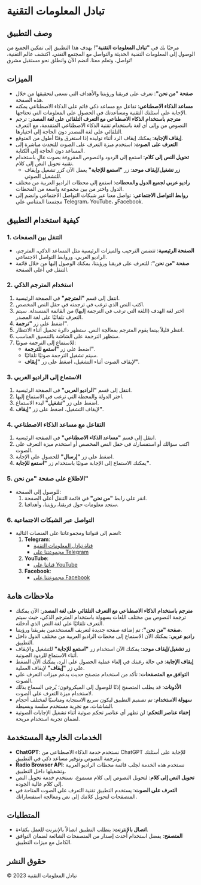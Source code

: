 # تبادل المعلومات التقنية

## وصف التطبيق

مرحبًا بك في **"تبادل المعلومات التقنية"**! يهدف هذا التطبيق إلى تمكين الجميع من الوصول إلى المعلومات التقنية الحديثة والتواصل مع المجتمع التقني. اكتشف عالم التقنية، تواصل، وتعلم معنا. انضم الآن وانطلق نحو مستقبل مشرق!

## الميزات

- **صفحة "من نحن"**: تعرف على فريقنا ورؤيتنا والأهداف التي نسعى لتحقيقها من خلال هذه الصفحة.
- **مساعد الذكاء الاصطناعي**: تفاعل مع مساعد ذكي قائم على الذكاء الاصطناعي يمكنه الإجابة على أسئلتك التقنية ومساعدتك في الحصول على المعلومات التي تحتاجها.
- **مترجم باستخدام الذكاء الاصطناعي مع التعرف التلقائي على لغة المصدر**: ترجم النصوص من وإلى أي لغة باستخدام تقنية الذكاء الاصطناعي المتقدمة، مع التعرف التلقائي على لغة المصدر دون الحاجة إلى اختيارها.
- **إيقاف الإجابة**: يمكنك إيقاف الرد أثناء توليده إذا استغرق وقتًا أطول من المتوقع.
- **التعرف على الصوت**: استخدم ميزة التعرف على الصوت للتحدث مباشرة إلى المساعد دون الحاجة إلى الكتابة.
- **تحويل النص إلى كلام**: استمع إلى الردود والنصوص المقروءة بصوت عالٍ باستخدام تقنية تحويل النص إلى كلام.
  - **زر تشغيل/إيقاف موحد**: زر **"استمع للإجابة"** يعمل الآن كزر تشغيل وإيقاف للتشغيل الصوتي.
- **راديو عربي لجميع الدول والمحطات**: استمع إلى محطات الراديو العربية من مختلف الدول واختر من بين مجموعة واسعة من المحطات.
- **روابط التواصل الاجتماعي**: تواصل معنا عبر شبكات التواصل الاجتماعي وانضم إلى مجتمعنا المتنامي على Telegram، YouTube، وFacebook.

## كيفية استخدام التطبيق

### 1. التنقل بين الصفحات

- **الصفحة الرئيسية**: تتضمن الترحيب والميزات الرئيسية مثل المساعد الذكي، المترجم، الراديو العربي، وروابط التواصل الاجتماعي.
- **صفحة "من نحن"**: للتعرف على فريقنا ورؤيتنا، يمكنك الوصول إليها من خلال قائمة التنقل في أعلى الصفحة.

### 2. استخدام المترجم الذكي

1. انتقل إلى قسم **"المترجم"** في الصفحة الرئيسية.
2. اكتب النص الذي ترغب في ترجمته في حقل النص المخصص.
3. اختر لغة الهدف (اللغة التي ترغب في الترجمة إليها) من القائمة المنسدلة. سيتم التعرف تلقائيًا على لغة المصدر.
4. اضغط على زر **"ترجمة"**.
5. انتظر قليلاً بينما يقوم المترجم بمعالجة النص. ستظهر دائرة تحميل أثناء الانتظار.
6. ستظهر الترجمة على الشاشة بالتنسيق المناسب.
7. للاستماع إلى الترجمة صوتيًا:
   - اضغط على زر **"استمع للترجمة"**.
   - سيتم تشغيل الترجمة صوتيًا تلقائيًا.
   - لإيقاف الصوت أثناء التشغيل، اضغط على زر **"إيقاف"**.

### 3. الاستماع إلى الراديو العربي

1. انتقل إلى قسم **"الراديو العربي"** في الصفحة الرئيسية.
2. اختر الدولة والمحطة التي ترغب في الاستماع إليها.
3. اضغط على زر **"تشغيل"** لبدء الاستماع.
4. لإيقاف التشغيل، اضغط على زر **"إيقاف"**.

### 4. التفاعل مع مساعد الذكاء الاصطناعي

1. انتقل إلى قسم **"مساعد الذكاء الاصطناعي"** في الصفحة الرئيسية.
2. اكتب سؤالك أو استفسارك في حقل النص المخصص أو استخدم ميزة التعرف على الصوت.
3. اضغط على زر **"إرسال"** للحصول على الإجابة.
4. يمكنك الاستماع إلى الإجابة صوتيًا باستخدام زر **"استمع للإجابة"**.

### 5. الاطلاع على صفحة "من نحن"

- للوصول إلى الصفحة:
  1. انقر على رابط **"من نحن"** في قائمة التنقل أعلى الصفحة.
  2. ستجد معلومات حول فريقنا، رؤيتنا، وأهدافنا.

### 6. التواصل عبر الشبكات الاجتماعية

- انضم إلى قنواتنا ومجموعاتنا على المنصات التالية:
  1. **Telegram**:
     - [قناة تبادل المعلومات التقنية](https://t.me/echangetec)
     - [مجموعتنا على Telegram](https://t.me/Youness_be)
  2. **YouTube**:
     - [قناتنا على YouTube](https://www.youtube.com/@echangetec)
  3. **Facebook**:
     - [مجموعتنا على Facebook](https://www.facebook.com/groups/1802881706649541/?ref=share)

## ملاحظات هامة

- **مترجم باستخدام الذكاء الاصطناعي مع التعرف التلقائي على لغة المصدر**: الآن يمكنك ترجمة النصوص بين مختلف اللغات بسهولة باستخدام المترجم الذكي، حيث سيتم التعرف تلقائيًا على لغة النص الذي أدخلته.
- **صفحة "من نحن"**: تم إضافة صفحة جديدة لتعريف المستخدمين بفريقنا ورؤيتنا.
- **راديو عربي**: يمكنك الآن الاستماع إلى محطات الراديو العربية من مختلف الدول داخل التطبيق.
- **زر تشغيل/إيقاف موحد**: يمكنك الآن استخدام زر **"استمع للإجابة"** للتشغيل والإيقاف أثناء الاستماع للردود الصوتية.
- **إيقاف الإجابة**: في حالة رغبتك في إلغاء عملية الحصول على الرد، يمكنك الآن الضغط على زر **"إيقاف"** لإيقاف العملية.
- **التوافق مع المتصفحات**: تأكد من استخدام متصفح حديث يدعم ميزات التعرف على الصوت.
- **الأذونات**: قد يطلب المتصفح إذنًا للوصول إلى الميكروفون؛ يُرجى السماح بذلك لاستخدام ميزة التعرف على الصوت.
- **سهولة الاستخدام**: تم تصميم التطبيق ليكون سريع الاستجابة ومناسبًا لمختلف أحجام الشاشات، مع تجربة مستخدم سلسة وبسيطة.
- **إخفاء عناصر التحكم**: لن تظهر أي عناصر تحكم صوتية أثناء تشغيل الإجابات الصوتية لضمان تجربة استخدام مريحة.

## الخدمات الخارجية المستخدمة

- **ChatGPT**: نستخدم خدمة الذكاء الاصطناعي من ChatGPT للإجابة على أسئلتك وترجمة النصوص وتوفير مساعد ذكي في التطبيق.
- **Radio Browser API**: نستخدم هذه الخدمة لجلب قائمة محطات الراديو العربية وتشغيلها داخل التطبيق.
- **تحويل النص إلى كلام**: لتحويل النصوص إلى كلام مسموع، نستخدم خدمة تحويل النص إلى كلام عالية الجودة.
- **التعرف على الصوت**: يستخدم التطبيق تقنية التعرف على الصوت المتاحة في المتصفحات لتحويل كلامك إلى نص ومعالجة استفساراتك.

## المتطلبات

- **اتصال بالإنترنت**: يتطلب التطبيق اتصالاً بالإنترنت للعمل بكفاءة.
- **المتصفح**: يفضل استخدام أحدث إصدار من المتصفحات الشائعة لضمان التوافق الكامل مع ميزات التطبيق.

## حقوق النشر

© 2023 تبادل المعلومات التقنية